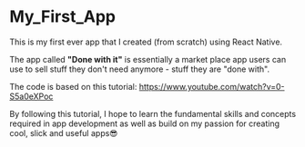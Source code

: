 # My_First_App
This is my first ever app that I created (from scratch) using React Native. 

The app called **"Done with it"** is essentially a market place app users can use to sell stuff they don't need anymore - stuff they are "done with".

The code is based on this tutorial: https://www.youtube.com/watch?v=0-S5a0eXPoc 


By following this tutorial, I hope to learn the fundamental skills and concepts required in app development as well as build on my passion for creating cool, slick and useful apps😎
